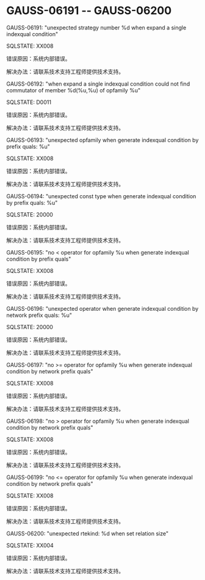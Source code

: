 # GAUSS-06191 -- GAUSS-06200

GAUSS-06191: "unexpected strategy number %d when expand a single indexqual condition"

SQLSTATE: XX008

错误原因：系统内部错误。

解决办法：请联系技术支持工程师提供技术支持。

GAUSS-06192: "when expand a single indexqual condition could not find commutator of member %d\(%u,%u\) of opfamily %u"

SQLSTATE: D0011

错误原因：系统内部错误。

解决办法：请联系技术支持工程师提供技术支持。

GAUSS-06193: "unexpected opfamily when generate indexqual condition by prefix quals: %u"

SQLSTATE: XX008

错误原因：系统内部错误。

解决办法：请联系技术支持工程师提供技术支持。

GAUSS-06194: "unexpected const type when generate indexqual condition by prefix quals: %u"

SQLSTATE: 20000

错误原因：系统内部错误。

解决办法：请联系技术支持工程师提供技术支持。

GAUSS-06195: "no < operator for opfamily %u when generate indexqual condition by prefix quals"

SQLSTATE: XX008

错误原因：系统内部错误。

解决办法：请联系技术支持工程师提供技术支持。

GAUSS-06196: "unexpected operator when generate indexqual condition by network prefix quals: %u"

SQLSTATE: 20000

错误原因：系统内部错误。

解决办法：请联系技术支持工程师提供技术支持。

GAUSS-06197: "no \>= operator for opfamily %u when generate indexqual condition by network prefix quals"

SQLSTATE: XX008

错误原因：系统内部错误。

解决办法：请联系技术支持工程师提供技术支持。

GAUSS-06198: "no \> operator for opfamily %u when generate indexqual condition by network prefix quals"

SQLSTATE: XX008

错误原因：系统内部错误。

解决办法：请联系技术支持工程师提供技术支持。

GAUSS-06199: "no <= operator for opfamily %u when generate indexqual condition by network prefix quals"

SQLSTATE: XX008

错误原因：系统内部错误。

解决办法：请联系技术支持工程师提供技术支持。

GAUSS-06200: "unexpected rtekind: %d when set relation size"

SQLSTATE: XX004

错误原因：系统内部错误。

解决办法：请联系技术支持工程师提供技术支持。


